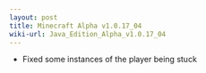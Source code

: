 ```yaml
---
layout: post
title: Minecraft Alpha v1.0.17_04
wiki-url: Java_Edition_Alpha_v1.0.17_04
---
```


* Fixed some instances of the player being stuck
